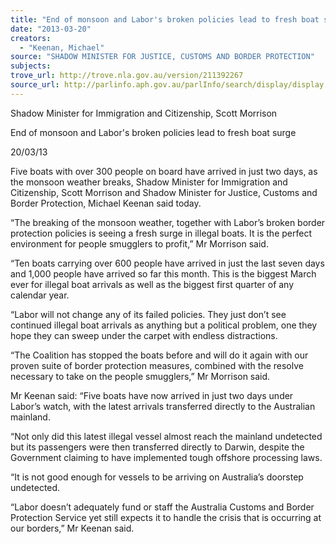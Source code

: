 ```yaml
---
title: "End of monsoon and Labor's broken policies lead to fresh boat surge"
date: "2013-03-20"
creators:
  - "Keenan, Michael"
source: "SHADOW MINISTER FOR JUSTICE, CUSTOMS AND BORDER PROTECTION"
subjects:
trove_url: http://trove.nla.gov.au/version/211392267
source_url: http://parlinfo.aph.gov.au/parlInfo/search/display/display.w3p;query=Id%3A%22media/pressrel/2316588%22
---
```


 Shadow Minister for Immigration and Citizenship, Scott Morrison 

 End of monsoon and Labor's broken policies lead to fresh boat surge 

 20/03/13 

 Five boats with over 300 people on board have arrived in just two days, as the monsoon weather  breaks, Shadow Minister for Immigration and Citizenship, Scott Morrison and Shadow Minister for  Justice, Customs and Border Protection, Michael Keenan said today. 

 “The breaking of the monsoon weather, together with Labor’s broken border protection policies is  seeing a fresh surge in illegal boats. It is the perfect environment for people smugglers to profit,” Mr  Morrison said. 

 “Ten boats carrying over 600 people have arrived in just the last seven days and 1,000 people have  arrived so far this month. This is the biggest March ever for illegal boat arrivals as well as the biggest  first quarter of any calendar year. 

 “Labor will not change any of its failed policies. They just don’t see continued illegal boat arrivals as  anything but a political problem, one they hope they can sweep under the carpet with endless  distractions. 

 “The Coalition has stopped the boats before and will do it again with our proven suite of border  protection measures, combined with the resolve necessary to take on the people smugglers,” Mr  Morrison said. 

 Mr Keenan said: “Five boats have now arrived in just two days under Labor’s watch, with the latest  arrivals transferred directly to the Australian mainland. 

 “Not only did this latest illegal vessel almost reach the mainland undetected but its passengers were  then transferred directly to Darwin, despite the Government claiming to have implemented tough  offshore processing laws. 

 “It is not good enough for vessels to be arriving on Australia’s doorstep undetected. 

 “Labor doesn’t adequately fund or staff the Australia Customs and Border Protection Service yet still  expects it to handle the crisis that is occurring at our borders,” Mr Keenan said. 

 

